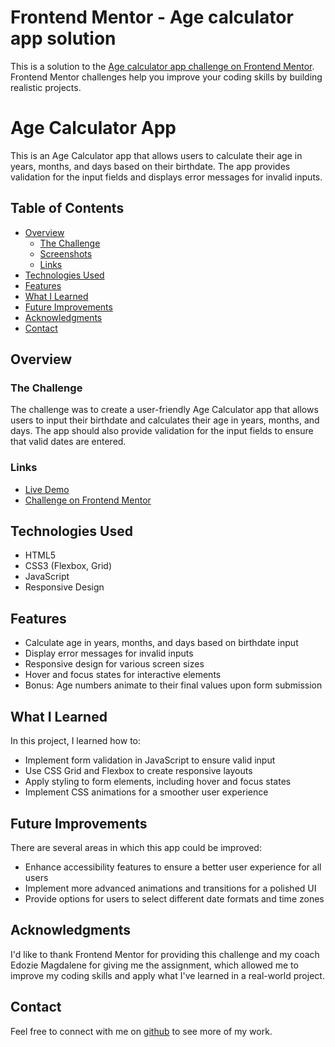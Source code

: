 # Frontend Mentor - Age calculator app solution

This is a solution to the [Age calculator app challenge on Frontend Mentor](https://www.frontendmentor.io/challenges/age-calculator-app-dF9DFFpj-Q). Frontend Mentor challenges help you improve your coding skills by building realistic projects. 

# Age Calculator App

This is an Age Calculator app that allows users to calculate their age in years, months, and days based on their birthdate. The app provides validation for the input fields and displays error messages for invalid inputs.

## Table of Contents

- [Overview](#overview)
  - [The Challenge](#the-challenge)
  - [Screenshots](#screenshots)
  - [Links](#links)
- [Technologies Used](#technologies-used)
- [Features](#features)
- [What I Learned](#what-i-learned)
- [Future Improvements](#future-improvements)
- [Acknowledgments](#acknowledgments)
- [Contact](#contact)

## Overview

### The Challenge

The challenge was to create a user-friendly Age Calculator app that allows users to input their birthdate and calculates their age in years, months, and days. The app should also provide validation for the input fields to ensure that valid dates are entered.


### Links

- [Live Demo](https://delightful-pudding-68b11a.netlify.app)
- [Challenge on Frontend Mentor](https://www.frontendmentor.io/challenges/age-calculator-app-dF9DFFpj-Q)

## Technologies Used

- HTML5
- CSS3 (Flexbox, Grid)
- JavaScript
- Responsive Design

## Features

- Calculate age in years, months, and days based on birthdate input
- Display error messages for invalid inputs
- Responsive design for various screen sizes
- Hover and focus states for interactive elements
- Bonus: Age numbers animate to their final values upon form submission

## What I Learned

In this project, I learned how to:

- Implement form validation in JavaScript to ensure valid input
- Use CSS Grid and Flexbox to create responsive layouts
- Apply styling to form elements, including hover and focus states
- Implement CSS animations for a smoother user experience

## Future Improvements

There are several areas in which this app could be improved:

- Enhance accessibility features to ensure a better user experience for all users
- Implement more advanced animations and transitions for a polished UI
- Provide options for users to select different date formats and time zones

## Acknowledgments

I'd like to thank Frontend Mentor for providing this challenge and my coach Edozie Magdalene for giving me the assignment, which allowed me to improve my coding skills and apply what I've learned in a real-world project.

## Contact

Feel free to connect with me on [github](https://github.com/pipe-justpipe) to see more of my work.


